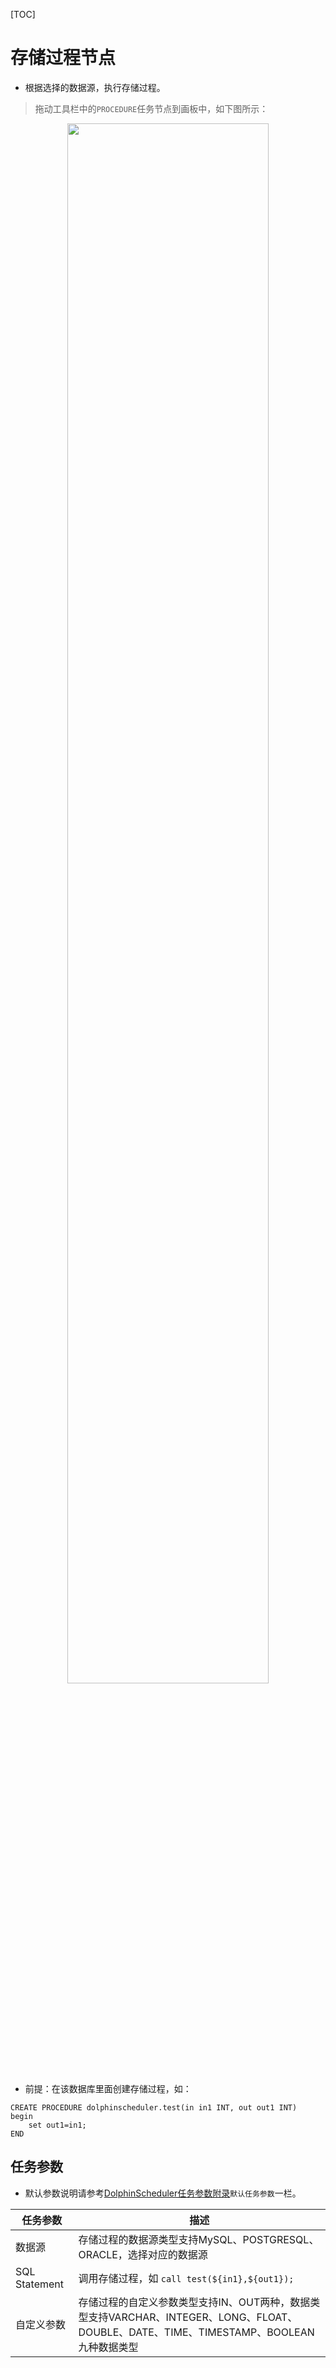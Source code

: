 [TOC]

# 存储过程节点

- 根据选择的数据源，执行存储过程。

> 拖动工具栏中的`PROCEDURE`任务节点到画板中，如下图所示：

<p align="center">
   <img src="https://dolphinscheduler.apache.org/img/procedure_edit.png" width="80%" />
 </p>

- 前提：在该数据库里面创建存储过程，如：

```
CREATE PROCEDURE dolphinscheduler.test(in in1 INT, out out1 INT)
begin
	set out1=in1;
END
```

## 任务参数

[//]: # (TODO: use the commented anchor below once our website template supports this syntax)
[//]: # (- 默认参数说明请参考[DolphinScheduler任务参数附录]&#40;appendix.md#默认任务参数&#41;`默认任务参数`一栏。)

- 默认参数说明请参考[DolphinScheduler任务参数附录]($Task-Appendix)`默认任务参数`一栏。

|   **任务参数**    |                                              **描述**                                              |
|---------------|--------------------------------------------------------------------------------------------------|
| 数据源           | 存储过程的数据源类型支持MySQL、POSTGRESQL、ORACLE，选择对应的数据源                                                     |
| SQL Statement | 调用存储过程，如 `call test(${in1},${out1});`                                                            |
| 自定义参数         | 存储过程的自定义参数类型支持IN、OUT两种，数据类型支持VARCHAR、INTEGER、LONG、FLOAT、DOUBLE、DATE、TIME、TIMESTAMP、BOOLEAN九种数据类型 |



